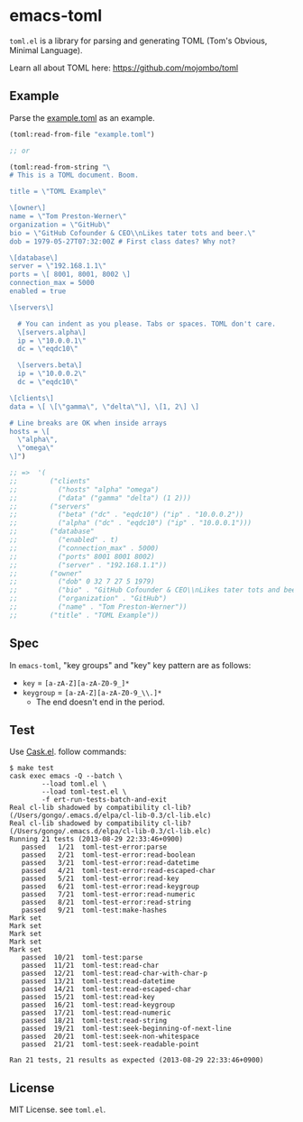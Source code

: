 emacs-toml
==========

`toml.el` is a library for parsing and generating TOML (Tom's Obvious, Minimal Language).

Learn all about TOML here: https://github.com/mojombo/toml

## Example

Parse the [example.toml](https://github.com/mojombo/toml/blob/master/tests/example.toml) as an example.

```lisp
(toml:read-from-file "example.toml")

;; or

(toml:read-from-string "\
# This is a TOML document. Boom.

title = \"TOML Example\"

\[owner\]
name = \"Tom Preston-Werner\"
organization = \"GitHub\"
bio = \"GitHub Cofounder & CEO\\nLikes tater tots and beer.\"
dob = 1979-05-27T07:32:00Z # First class dates? Why not?

\[database\]
server = \"192.168.1.1\"
ports = \[ 8001, 8001, 8002 \]
connection_max = 5000
enabled = true

\[servers\]

  # You can indent as you please. Tabs or spaces. TOML don't care.
  \[servers.alpha\]
  ip = \"10.0.0.1\"
  dc = \"eqdc10\"

  \[servers.beta\]
  ip = \"10.0.0.2\"
  dc = \"eqdc10\"

\[clients\]
data = \[ \[\"gamma\", \"delta\"\], \[1, 2\] \]

# Line breaks are OK when inside arrays
hosts = \[
  \"alpha\",
  \"omega\"
\]")

;; =>  '(
;;        ("clients"
;;          ("hosts" "alpha" "omega")
;;          ("data" ("gamma" "delta") (1 2)))
;;        ("servers"
;;          ("beta" ("dc" . "eqdc10") ("ip" . "10.0.0.2"))
;;          ("alpha" ("dc" . "eqdc10") ("ip" . "10.0.0.1")))
;;        ("database"
;;          ("enabled" . t)
;;          ("connection_max" . 5000)
;;          ("ports" 8001 8001 8002)
;;          ("server" . "192.168.1.1"))
;;        ("owner"
;;          ("dob" 0 32 7 27 5 1979)
;;          ("bio" . "GitHub Cofounder & CEO\\nLikes tater tots and beer.")
;;          ("organization" . "GitHub")
;;          ("name" . "Tom Preston-Werner"))
;;        ("title" . "TOML Example"))
```

## Spec

In `emacs-toml`, "key groups" and "key" key pattern are as follows:

* `key` = `[a-zA-Z][a-zA-Z0-9_]*`
* `keygroup` = `[a-zA-Z][a-zA-Z0-9_\\.]*`
    * The end doesn't end in the period.

## Test

Use [Cask.el](https://github.com/rejeep/cask.el). follow commands:

```
$ make test
cask exec emacs -Q --batch \
		--load toml.el \
		--load toml-test.el \
		-f ert-run-tests-batch-and-exit
Real cl-lib shadowed by compatibility cl-lib? (/Users/gongo/.emacs.d/elpa/cl-lib-0.3/cl-lib.elc)
Real cl-lib shadowed by compatibility cl-lib? (/Users/gongo/.emacs.d/elpa/cl-lib-0.3/cl-lib.elc)
Running 21 tests (2013-08-29 22:33:46+0900)
   passed   1/21  toml-test-error:parse
   passed   2/21  toml-test-error:read-boolean
   passed   3/21  toml-test-error:read-datetime
   passed   4/21  toml-test-error:read-escaped-char
   passed   5/21  toml-test-error:read-key
   passed   6/21  toml-test-error:read-keygroup
   passed   7/21  toml-test-error:read-numeric
   passed   8/21  toml-test-error:read-string
   passed   9/21  toml-test:make-hashes
Mark set
Mark set
Mark set
Mark set
Mark set
   passed  10/21  toml-test:parse
   passed  11/21  toml-test:read-char
   passed  12/21  toml-test:read-char-with-char-p
   passed  13/21  toml-test:read-datetime
   passed  14/21  toml-test:read-escaped-char
   passed  15/21  toml-test:read-key
   passed  16/21  toml-test:read-keygroup
   passed  17/21  toml-test:read-numeric
   passed  18/21  toml-test:read-string
   passed  19/21  toml-test:seek-beginning-of-next-line
   passed  20/21  toml-test:seek-non-whitespace
   passed  21/21  toml-test:seek-readable-point

Ran 21 tests, 21 results as expected (2013-08-29 22:33:46+0900)
```

## License

MIT License. see `toml.el`.
